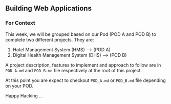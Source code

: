 ## Building Web Applications

### For Context

This week, we will be grouped based on our Pod (POD A and POD B) to complete two different projects. They are:

1. Hotel Management System (HMS) --> (POD A)
2. Digital Health Management System (DHS) --> (POD B)

A project description, features to implement and approach to follow are in `POD_A.md` and `POD_B.md` file respectively at the root of this project.

At this point you are expect to checkout `POD_A.md` or `POD_B.md` file depending on your POD.

Happy Hacking ...
